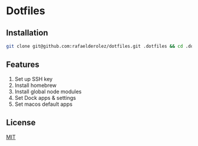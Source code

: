 # Dotfiles

## Installation
```bash
git clone git@github.com:rafaelderolez/dotfiles.git .dotfiles && cd .dotfiles && ./install
```

## Features
1. Set up SSH key
2. Install homebrew
3. Install global node modules
4. Set Dock apps & settings
5. Set macos default apps

## License
[MIT](https://choosealicense.com/licenses/mit/)